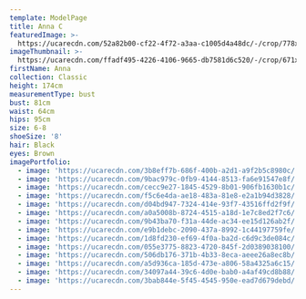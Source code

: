 ```yaml
---
template: ModelPage
title: Anna C
featuredImage: >-
  https://ucarecdn.com/52a82b00-cf22-4f72-a3aa-c1005d4a48dc/-/crop/778x446/0,34/-/preview/
imageThumbnail: >-
  https://ucarecdn.com/ffadf495-4226-4106-9665-db7581d6c520/-/crop/671x1007/137,0/-/preview/
firstName: Anna
collection: Classic
height: 174cm
measurementType: bust
bust: 81cm
waist: 64cm
hips: 95cm
size: 6-8
shoeSize: '8'
hair: Black
eyes: Brown
imagePortfolio:
  - image: 'https://ucarecdn.com/3b8eff7b-686f-400b-a2d1-a9f2b5c8980c/'
  - image: 'https://ucarecdn.com/9bac979c-0fb9-4144-8513-fa6e91547e8f/'
  - image: 'https://ucarecdn.com/cecc9e27-1845-4529-8b01-906fb1630b1c/'
  - image: 'https://ucarecdn.com/f5c6e4da-ae18-483a-81e8-e2a1b94d3828/'
  - image: 'https://ucarecdn.com/d04bd947-7324-414e-93f7-43516ffd2f9f/'
  - image: 'https://ucarecdn.com/a0a5008b-8724-4515-a18d-1e7c8ed2f7c6/'
  - image: 'https://ucarecdn.com/9b43ba70-f31a-44de-ac34-ee15d126ab2f/'
  - image: 'https://ucarecdn.com/e9b1debc-2090-437a-8992-1c44197759fe/'
  - image: 'https://ucarecdn.com/1d8fd230-ef69-4f0a-ba2d-c6d9c3de084c/'
  - image: 'https://ucarecdn.com/055e3775-8823-4720-845f-2d0389038100/'
  - image: 'https://ucarecdn.com/506db176-371b-4b33-8eca-aeee26a8ec8b/'
  - image: 'https://ucarecdn.com/a5d936ca-185d-473e-a806-58a4325a6c15/'
  - image: 'https://ucarecdn.com/34097a44-39c6-4d0e-bab0-a4af49cd8b88/'
  - image: 'https://ucarecdn.com/3bab844e-5f45-4545-950e-ead7d679debd/'
---
```


